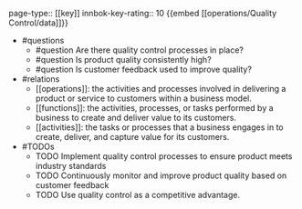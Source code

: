 page-type:: [[key]]
innbok-key-rating:: 10
{{embed [[operations/Quality Control/data]]}}
- #questions
  - #question Are there quality control processes in place?
  - #question Is product quality consistently high?
  - #question Is customer feedback used to improve quality?
- #relations
  - [[operations]]: the activities and processes involved in delivering a product or service to customers within a business model.
  - [[functions]]: the activities, processes, or tasks performed by a business to create and deliver value to its customers.
  - [[activities]]: the tasks or processes that a business engages in to create, deliver, and capture value for its customers.
- #TODOs
  - TODO Implement quality control processes to ensure product meets industry standards
  - TODO  Continuously monitor and improve product quality based on customer feedback
  - TODO  Use quality control as a competitive advantage.



